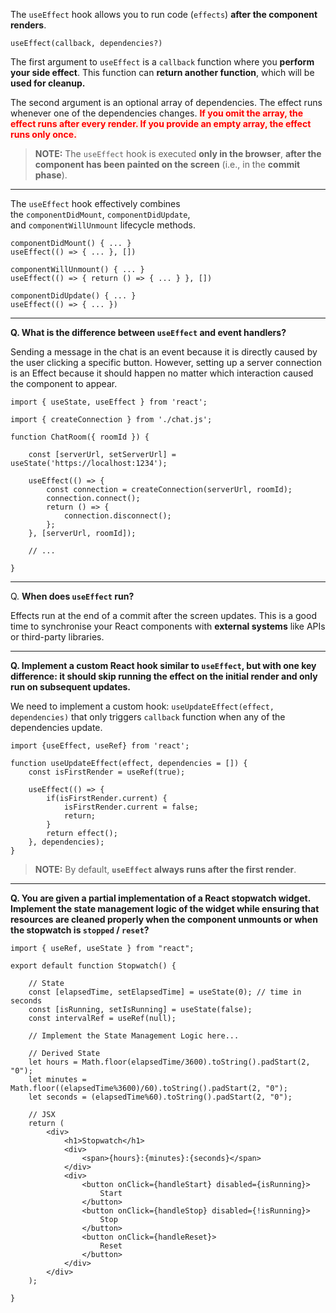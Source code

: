 
The `useEffect` hook allows you to run code (`effects`) **after the component renders**.

```
useEffect(callback, dependencies?)
```

The first argument to `useEffect` is a `callback` function where you **perform your side effect**. This function can **return another function**, which will be **used for cleanup.**

The second argument is an optional array of dependencies. The effect runs whenever one of the dependencies changes. <strong><span style="color: red; background: #FFF1E8">If you omit the array, the effect runs after every render. If you provide an empty array, the effect runs only once.</span></strong>

> **NOTE:** The `useEffect` hook is executed **only in the browser**, **after the component has been painted on the screen** (i.e., in the **commit phase**).

---

The `useEffect` hook effectively combines the `componentDidMount`, `componentDidUpdate`, and `componentWillUnmount` lifecycle methods.

```
componentDidMount() { ... }
useEffect(() => { ... }, [])

componentWillUnmount() { ... }
useEffect(() => { return () => { ... } }, [])

componentDidUpdate() { ... }
useEffect(() => { ... })
```

---

**Q. What is the difference between `useEffect` and event handlers?**

Sending a message in the chat is an event because it is directly caused by the user clicking a specific button. However, setting up a server connection is an Effect because it should happen no matter which interaction caused the component to appear.

```
import { useState, useEffect } from 'react';  

import { createConnection } from './chat.js';  

function ChatRoom({ roomId }) {

	const [serverUrl, setServerUrl] = useState('https://localhost:1234');  

	useEffect(() => {  
		const connection = createConnection(serverUrl, roomId);  
		connection.connect();  
		return () => {  
			connection.disconnect();  
		};  
	}, [serverUrl, roomId]);  

	// ...  

}
```

---

Q. **When does `useEffect` run?**

Effects run at the end of a commit after the screen updates. This is a good time to synchronise your React components with **external systems** like APIs or third-party libraries. 

---

**Q. Implement a custom React hook similar to `useEffect`, but with one key difference: it should skip running the effect on the initial render and only run on subsequent updates.**

We need to implement a custom hook: `useUpdateEffect(effect, dependencies)` that only triggers `callback` function when any of the dependencies update.

```
import {useEffect, useRef} from 'react';

function useUpdateEffect(effect, dependencies = []) {
	const isFirstRender = useRef(true);

	useEffect(() => {
		if(isFirstRender.current) {
			isFirstRender.current = false;
			return;
		}
		return effect();
	}, dependencies);
}
```

> **NOTE:** By default, **`useEffect` always runs after the first render**.

---

**Q. You are given a partial implementation of a React stopwatch widget. Implement the state management logic of the widget while ensuring that resources are cleaned properly when the component unmounts or when the stopwatch is `stopped` / `reset`?**

```
import { useRef, useState } from "react";

export default function Stopwatch() {

	// State
	const [elapsedTime, setElapsedTime] = useState(0); // time in seconds
	const [isRunning, setIsRunning] = useState(false);
	const intervalRef = useRef(null);

	// Implement the State Management Logic here...

	// Derived State
	let hours = Math.floor(elapsedTime/3600).toString().padStart(2, "0");
	let minutes = Math.floor((elapsedTime%3600)/60).toString().padStart(2, "0");
	let seconds = (elapsedTime%60).toString().padStart(2, "0");

	// JSX
	return (
		<div>
			<h1>Stopwatch</h1>
			<div>
				<span>{hours}:{minutes}:{seconds}</span>
			</div>
			<div>
				<button onClick={handleStart} disabled={isRunning}>
					Start
				</button>
				<button onClick={handleStop} disabled={!isRunning}>
					Stop
				</button>
				<button onClick={handleReset}>
					Reset
				</button>
			</div>
		</div>
	);

}
```







